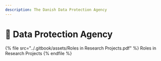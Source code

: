 ```yaml
---
description: The Danish Data Protection Agency
---
```


# 🔴 Data Protection Agency

{% file src="../.gitbook/assets/Roles in Research Projects.pdf" %}
Roles in Research Projects
{% endfile %}
